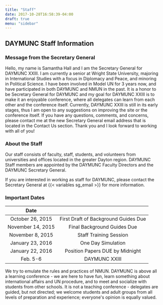 ```yaml
---
title: "Staff"
date: 2017-10-28T16:58:39-04:00
draft: true
menu: "sidebar"
---
```


## DAYMUNC Staff Information

### Message from the Secretary General
Hello, my name is Samantha Hall and I am the Secretary General for DAYMUNC XXIII.
I am currently a senior at Wright State University, majoring in International Studies with a focus in Diplomacy and Peace, and minoring in Political Science.
I have been involved in Model UN for 3 years now, and have participated in both DAYMUNC and NMUN in the past.
It is a honor to be Secretary General for DAYMUNC and my goal for DAYMUNC XXIII is to make it an enjoyable conference, where all delegates can learn from each other and the conference itself.
Currently, DAYMUNC XXIII is still in its early stages, thus I am open to any suggestions on improving the site or the conference itself.
If you have any questions, comments, and concerns, please contact me at the new Secretary General email address that is located in the Contact Us section. Thank you and I look forward to working with all of you!

### About the Staff
Our staff consists of faculty, staff, students, and volunteers from universities and offices located in the greater Dayton region.
DAYMUNC Staff members are appointed by the DAYMUNC Faculty Directors and the DAYMUNC Secretary General.

If you are interested in working as staff for DAYMUNC, please contact the Secretary General at {{< variables sg_email >}} for more information.

### Important Dates

| Date        |            |
|:------------:|:-------------:|
| October 26, 2015	| First Draft of Background Guides Due |
| November 14, 2015	| Final Background Guides Due |
| November 8, 2015	| Staff Training Session |
| January 23, 2016	| One Day Simulation |
| January 22, 2016	| Position Papers DUE by Midnight |
| Feb. 5-6	| DAYMUNC XXIII |

We try to emulate the rules and practices of NMUN.
DAYMUNC is above all a learning conference - we are here to have fun, learn something about international affairs and UN procedure, and to meet and socialize with students from other schools.
It is not a teaching conference - delegates are guided, but not directed; we welcome students and adult groups from all levels of preparation and experience; everyone's opinion is equally valued.

